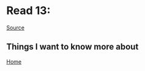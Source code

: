 # Read 13:

[Source]()



## Things I want to know more about

[Home](https://sfpagalan.github.io/reading-notes/)